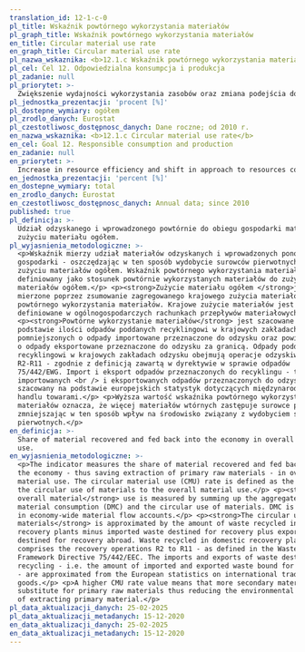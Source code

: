 ```yaml
---
translation_id: 12-1-c-0
pl_title: Wskaźnik powtórnego wykorzystania materiałów
pl_graph_title: Wskaźnik powtórnego wykorzystania materiałów
en_title: Circular material use rate
en_graph_title: Circular material use rate
pl_nazwa_wskaznika: <b>12.1.c Wskaźnik powtórnego wykorzystania materiałów</b>
pl_cel: Cel 12. Odpowiedzialna konsumpcja i produkcja
pl_zadanie: null
pl_priorytet: >-
  Zwiększenie wydajności wykorzystania zasobów oraz zmiana podejścia do zasobów polegająca na odejściu od ich linearnego zagospodarowania, a także zmiana wzorców konsumpcyjnych (rozwój gospodarki o obiegu zamkniętym)
pl_jednostka_prezentacji: 'procent [%]'
pl_dostepne_wymiary: ogółem
pl_zrodlo_danych: Eurostat
pl_czestotliwosc_dostępnosc_danych: Dane roczne; od 2010 r.
en_nazwa_wskaznika: <b>12.1.c Circular material use rate</b>
en_cel: Goal 12. Responsible consumption and production
en_zadanie: null
en_priorytet: >-
  Increase in resource efficiency and shift in approach to resources consisting in departure from their linear use as well as shift in consumption patterns (development of circular economy)
en_jednostka_prezentacji: 'percent [%]'
en_dostepne_wymiary: total
en_zrodlo_danych: Eurostat
en_czestotliwosc_dostępnosc_danych: Annual data; since 2010
published: true
pl_definicja: >-
  Udział odzyskanego i wprowadzonego powtórnie do obiegu gospodarki materiału w
  zużyciu materiału ogółem.
pl_wyjasnienia_metodologiczne: >-
  <p>Wskaźnik mierzy udział materiałów odzyskanych i wprowadzonych ponownie do
  gospodarki - oszczędzając w ten sposób wydobycie surowców pierwotnych - w
  zużyciu materiałów ogółem. Wskaźnik powtórnego wykorzystania materiałów jest
  definiowany jako stosunek powtórnie wykorzystanych materiałów do zużycia
  materiałów ogółem.</p> <p><strong>Zużycie materiału ogółem </strong>jest
  mierzone poprzez zsumowanie zagregowanego krajowego zużycia materiałów i
  powtórnego wykorzystania materiałów. Krajowe zużycie materiałów jest
  definiowane w ogólnogospodarczych rachunkach przepływów materiałowych.</p>
  <p><strong>Powtórne wykorzystanie materiałów</strong> jest szacowane na
  podstawie ilości odpadów poddanych recyklingowi w krajowych zakładach odzysku
  pomniejszonych o odpady importowane przeznaczone do odzysku oraz powiększonych
  o odpady eksportowane przeznaczone do odzysku za granicą. Odpady poddawane
  recyklingowi w krajowych zakładach odzysku obejmują operacje odzyskiwania
  R2-R11 - zgodnie z definicją zawartą w dyrektywie w sprawie odpadów
  75/442/EWG. Import i eksport odpadów przeznaczonych do recyklingu - tj. ilość
  importowanych <br /> i eksportowanych odpadów przeznaczonych do odzysku - jest
  szacowany na podstawie europejskich statystyk dotyczących międzynarodowego
  handlu towarami.</p> <p>Wyższa wartość wskaźnika powtórnego wykorzystania
  materiałów oznacza, że więcej materiałów wtórnych zastępuje surowce pierwotne,
  zmniejszając w ten sposób wpływ na środowisko związany z wydobyciem surowców
  pierwotnych.</p>
en_definicja: >-
  Share of material recovered and fed back into the economy in overall material
  use.
en_wyjasnienia_metodologiczne: >-
  <p>The indicator measures the share of material recovered and fed back into
  the economy - thus saving extraction of primary raw materials - in overall
  material use. The circular material use (CMU) rate is defined as the ratio of
  the circular use of materials to the overall material use.</p> <p><strong>The
  overall material</strong> use is measured by summing up the aggregate domestic
  material consumption (DMC) and the circular use of materials. DMC is defined
  in economy-wide material flow accounts.</p> <p><strong>The circular use of
  materials</strong> is approximated by the amount of waste recycled in domestic
  recovery plants minus imported waste destined for recovery plus exported waste
  destined for recovery abroad. Waste recycled in domestic recovery plants
  comprises the recovery operations R2 to R11 - as defined in the Waste
  Framework Directive 75/442/EEC. The imports and exports of waste destined for
  recycling - i.e. the amount of imported and exported waste bound for recovery
  - are approximated from the European statistics on international trade in
  goods.</p> <p>A higher CMU rate value means that more secondary materials
  substitute for primary raw materials thus reducing the environmental impacts
  of extracting primary material.</p>
pl_data_aktualizacji_danych: 25-02-2025
pl_data_aktualizacji_metadanych: 15-12-2020
en_data_aktualizacji_danych: 25-02-2025
en_data_aktualizacji_metadanych: 15-12-2020
---
```

